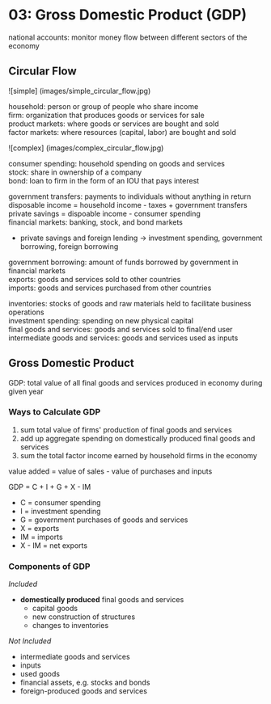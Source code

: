 # 03: Gross Domestic Product (GDP)

national accounts: monitor money flow between different sectors of the economy

## Circular Flow

![simple] (images/simple_circular_flow.jpg)

household: person or group of people who share income  
firm: organization that produces goods or services for sale  
product markets: where goods or services are bought and sold  
factor markets: where resources (capital, labor) are bought and sold  

![complex] (images/complex_circular_flow.jpg)

consumer spending: household spending on goods and services  
stock: share in ownership of a company  
bond: loan to firm in the form of an IOU that pays interest  

government transfers: payments to individuals without anything in return  
disposable income = household income - taxes + government transfers  
private savings = dispoable income - consumer spending   
financial markets: banking, stock, and bond markets  
* private savings and foreign lending -> investment spending, government borrowing, foreign borrowing 

government borrowing: amount of funds borrowed by government in financial markets  
exports: goods and services sold to other countries  
imports: goods and services purchased from other countries

inventories: stocks of goods and raw materials held to facilitate business operations  
investment spending: spending on new physical capital  
final goods and services: goods and services sold to final/end user  
intermediate goods and services: goods and services used as inputs  

## Gross Domestic Product

GDP: total value of all final goods and services produced in economy during given year  

### Ways to Calculate GDP

1. sum total value of firms' production of final goods and services
2. add up aggregate spending on domestically produced final goods and services
3. sum the total factor income earned by household firms in the economy

value added = value of sales - value of purchases and inputs

GDP = C + I + G + X - IM
* C = consumer spending
* I = investment spending
* G = government purchases of goods and services
* X = exports
* IM = imports
* X - IM = net exports 

### Components of GDP

*Included*
* **domestically produced** final goods and services 
	* capital goods
	* new construction of structures
	* changes to inventories

*Not Included*
* intermediate goods and services
* inputs
* used goods
* financial assets, e.g. stocks and bonds
* foreign-produced goods and services
